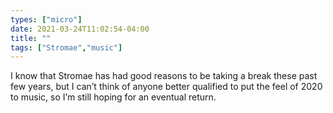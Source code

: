 ```yaml
---
types: ["micro"]
date: 2021-03-24T11:02:54-04:00
title: ""
tags: ["Stromae","music"]
---
```

I know that Stromae has had good reasons to be taking a break these past few years, but I can’t think of anyone better qualified to put the feel of 2020 to music, so I’m still hoping for an eventual return.

